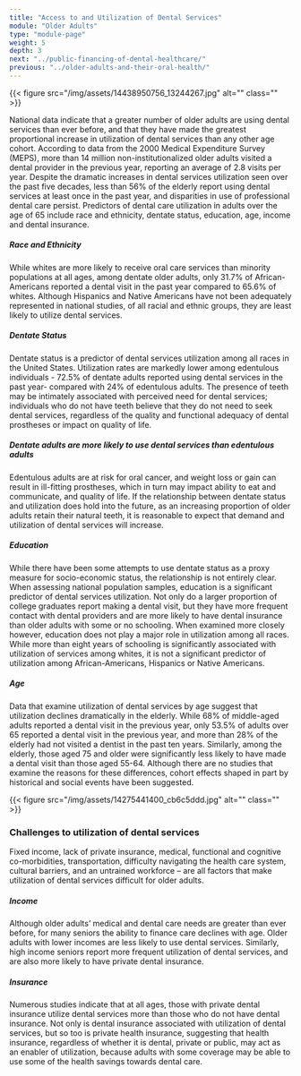 ```yaml
---
title: "Access to and Utilization of Dental Services"
module: "Older Adults"
type: "module-page"
weight: 5
depth: 3
next: "../public-financing-of-dental-healthcare/"
previous: "../older-adults-and-their-oral-health/"
---
```

<form method="post" action="."><div class="pageblock right img-polaroid img-rounded">
<div class="caption">
</div>{{< figure src="/img/assets/14438950756_13244267.jpg" alt="" class="" >}}</div><div class="pageblock"><p>National data indicate that a greater number of older adults are using dental services than ever before, and that they have made the greatest proportional increase in utilization of dental services than any other age cohort. According to data from the 2000 Medical Expenditure Survey (MEPS), more than 14 million non-institutionalized older adults visited a dental provider in the previous year, reporting an average of 2.8 visits per year. Despite the dramatic increases in dental services utilization seen over the past five decades, less than 56% of the elderly report using dental services at least once in the past year, and disparities in use of professional dental care persist. Predictors of dental care utilization in adults over the age of 65 include race and ethnicity, dentate status, education, age, income and dental insurance.</p>
<h5>Race and Ethnicity</h5>
<p>While whites are more likely to receive oral care services than minority populations at all ages, among dentate older adults, only 31.7% of African-Americans reported a dental visit in the past year compared to 65.6% of whites. Although Hispanics and Native Americans have not been adequately represented in national studies, of all racial and ethnic groups, they are least likely to utilize dental services.</p>
<h5>Dentate Status</h5>
<p>Dentate status is a predictor of dental services utilization among all races in the United States. Utilization rates are markedly lower among edentulous individuals  - 72.5% of dentate adults reported using dental services in the past year- compared with 24% of edentulous adults. The presence of teeth may be intimately associated with perceived need for dental services; individuals who do not have teeth believe that they do not need to seek dental services, regardless of the quality and functional adequacy of dental prostheses or impact on quality of life.</p>
<h5>Dentate adults are more likely to use dental services than edentulous adults </h5>
<p>Edentulous adults are at risk for oral cancer, and weight loss or gain can result in ill-fitting prostheses, which in turn may impact ability to eat and communicate, and quality of life. If the relationship between dentate status and utilization does hold into the future, as an increasing proportion of older adults retain their natural teeth, it is reasonable to expect that demand and utilization of dental services will increase.  </p>
<h5>Education</h5>
<p>While there have been some attempts to use dentate status as a proxy measure for socio-economic status, the relationship is not entirely clear. When assessing national population samples, education is a significant predictor of dental services utilization. Not only do a larger proportion of college graduates report making a dental visit, but they have more frequent contact with dental providers and are more likely to have dental insurance than older adults with some or no schooling. When examined more closely however, education does not play a major role in utilization among all races. While more than eight years of schooling is significantly associated with utilization of services among whites, it is not a significant predictor of utilization among African-Americans, Hispanics or Native Americans.</p>
<h5>Age</h5>
<p>Data that examine utilization of dental services by age suggest that utilization declines dramatically in the elderly. While 68% of middle-aged adults reported a dental visit in the previous year, only 53.5% of adults over 65 reported a dental visit in the previous year, and more than 28% of the elderly had not visited a dentist in the past ten years. Similarly, among the elderly, those aged 75 and older were significantly less likely to have made a dental visit than those aged 55-64. Although there are no studies that examine the reasons for these differences, cohort effects shaped in part by historical and social events have been suggested.</p>
</div><div class="pageblock right img-polaroid img-rounded">
<div class="caption">
</div>{{< figure src="/img/assets/14275441400_cb6c5ddd.jpg" alt="" class="" >}}</div><h3>Challenges to utilization of dental services</h3><div class="pageblock"><p>Fixed income, lack of private insurance, medical, functional and cognitive co-morbidities, transportation, difficulty navigating the health care system, cultural barriers, and an untrained workforce – are all factors that make utilization of dental services difficult for older adults. </p>
<h5>Income</h5>
<p>Although older adults’ medical and dental care needs are greater than ever before, for many seniors the ability to finance care declines with age. Older adults with lower incomes are less likely to use dental services. Similarly, high income seniors report more frequent utilization of dental services, and are also more likely to have private dental insurance.</p>
<h5>Insurance</h5>
<p>Numerous studies indicate that at all ages, those with private dental insurance utilize dental services more than those who do not have dental insurance. Not only is dental insurance associated with utilization of dental services, but so too is private health insurance, suggesting that health insurance, regardless of whether it is dental, private or public, may act as an enabler of utilization, because adults with some coverage may be able to use some of the health savings towards dental care.</p>
</div></form>